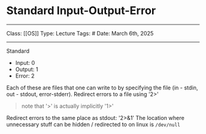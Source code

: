 # Standard Input-Output-Error
___
Class: [[OS]]
Type: Lecture
Tags: # 
Date: March 6th, 2025
___
Standard 
- Input: 0
- Output: 1 
- Error: 2

Each of these are files that one can write to by specifying the file (in - stdin, out - stdout, error-stderr). 
Redirect errors to a file using '2>' 
> note that '>' is actually implicitly '1>'

Redirect errors to the same place as stdout: '2>&1'
The location where unnecessary stuff can be hidden / redirected to on linux is `/dev/null`
